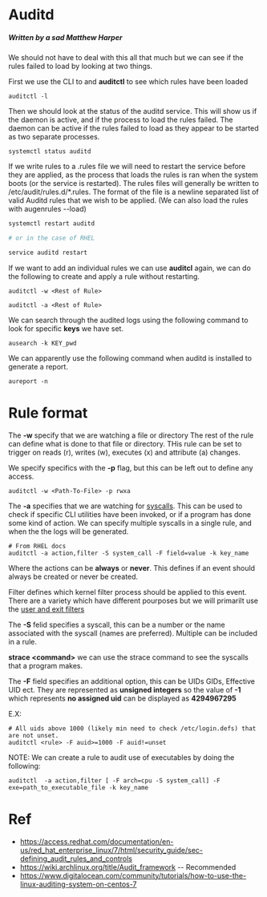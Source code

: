 # Auditd
##### Written by a sad Matthew Harper
We should not have to deal with this all that much but we can see if the rules failed to load by looking at two things.

First we use the CLI to and **auditctl** to see which rules have been loaded
```
auditctl -l
```

Then we should look at the status of the auditd service. This will show us if the daemon is active, and if the process to load the rules failed. The daemon can be active if the rules failed to load as they appear to be started as two separate processes.
```
systemctl status auditd
```

If we write rules to a .rules file we will need to restart the service before they are applied, as the process that loads the rules is ran when the system boots (or the service is restarted). The rules files will generally be written to /etc/audit/rules.d/*.rules. The format of the file is a newline separated list of valid Auditd rules that we wish to be applied. (We can also load the rules with augenrules --load)

```sh
systemctl restart auditd

# or in the case of RHEL

service auditd restart 
```

If we want to add an individual rules we can use **auditcl** again, we can do the following to create and apply a rule without restarting. 
```
auditctl -w <Rest of Rule>

auditctl -a <Rest of Rule>
```

We can search through the audited logs using the following command to look for specific **keys** we have set.
```
ausearch -k KEY_pwd
```

We can apparently use the following command when auditd is installed to generate a report.
```
aureport -n
```

# Rule format
The **-w** specify that we are watching a file or directory 
The rest of the rule can define what is done to that file or directory. THis rule can be set to trigger on reads (r), writes (w), executes (x) and attribute (a) changes. 

We specify specifics with the **-p** flag, but this can be left out to define any access.
```
auditctl -w <Path-To-File> -p rwxa 
```

The **-a** specifies that we are watching for [syscalls](https://man.archlinux.org/man/syscalls.2). This can be used to check if specific CLI utilities have been invoked, or if a program has done some kind of action. We can specify multiple syscalls in a single rule, and when the the logs will be generated.

```
# From RHEL docs 
auditctl -a action,filter -S system_call -F field=value -k key_name
```

Where the actions can be **always** or **never**. This defines if an event should always be created or never be created. 

Filter defines which kernel filter process should be applied to this event. There are a variety which have different pourposes but we will primarilt use the [user and exit filters](https://www.man7.org/linux/man-pages/man7/audit.rules.7.html#:~:text=The%20exit%20filter%20is%20the%20place%20where%20all,any%20event%20originating%20in%20user%20space%20is%20allowed.)


The **-S** felid specifies a syscall, this can be a number or the name associated with the syscall (names are preferred). Multiple can be included in a rule.

**strace \<command\>** we can use the strace command to see the syscalls that a program makes.


The **-F** field specifies an additional option, this can be UIDs GIDs, Effective UID ect. They are represented as **unsigned integers** so the value of **-1** which represents **no assigned uid** can be displayed as **4294967295**

E.X:
```
# All uids above 1000 (likely min need to check /etc/login.defs) that are not unset.
auditctl <rule> -F auid>=1000 -F auid!=unset
```

NOTE:
We can create a rule to audit use of executables by doing the following:
```
auditctl  -a action,filter [ -F arch=cpu -S system_call] -F exe=path_to_executable_file -k key_name
```

# Ref
* https://access.redhat.com/documentation/en-us/red_hat_enterprise_linux/7/html/security_guide/sec-defining_audit_rules_and_controls
* https://wiki.archlinux.org/title/Audit_framework -- Recommended
* https://www.digitalocean.com/community/tutorials/how-to-use-the-linux-auditing-system-on-centos-7